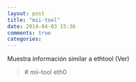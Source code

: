 ```yaml
---
layout: post
title: "mii-tool"
date: 2014-04-03 15:36
comments: true
categories: 
---
```

Muestra información similar a ethtool (Ver)

>\# mii-tool eth0

